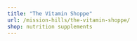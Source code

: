 ```yaml
---
title: "The Vitamin Shoppe"
url: /mission-hills/the-vitamin-shoppe/
shop: nutrition supplements
---
```

